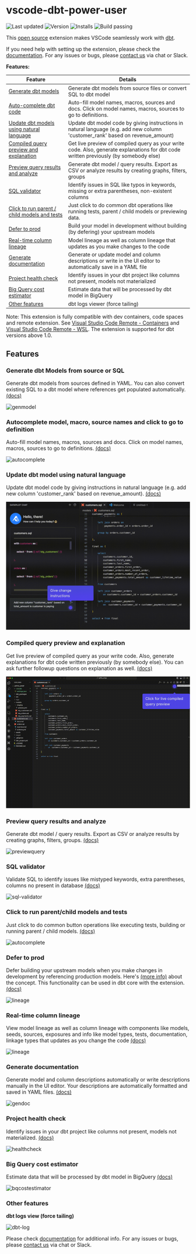 # vscode-dbt-power-user

![Last updated](https://img.shields.io/visual-studio-marketplace/last-updated/innoverio.vscode-dbt-power-user) ![Version](https://img.shields.io/visual-studio-marketplace/v/innoverio.vscode-dbt-power-user) ![Installs](https://img.shields.io/visual-studio-marketplace/i/innoverio.vscode-dbt-power-user) ![Build passing](https://github.com/innoverio/vscode-dbt-power-user/workflows/.github/workflows/ci.yml/badge.svg)

This [open source](https://github.com/AltimateAI/vscode-dbt-power-user) extension makes VSCode seamlessly work with [dbt](https://www.getdbt.com/).

If you need help with setting up the extension, please check the [documentation](https://docs.myaltimate.com/setup/installation/).
For any issues or bugs, please [contact us](https://www.altimate.ai/support) via chat or Slack.

**Features:**

| Feature                                                     | Details                                                                                                                               |
| ----------------------------------------------------------- | ------------------------------------------------------------------------------------------------------------------------------------- |
| [Generate dbt models](#genmodel)                            | Generate dbt models from source files or convert SQL to dbt model                                                                     |
| [Auto-complete dbt code](#autocomplete)                     | Auto-fill model names, macros, sources and docs. Click on model names, macros, sources to go to definitions.                          |
| [Update dbt models using natural language](#updatemodel)    | Update dbt model code by giving instructions in natural language (e.g. add new column 'customer_rank' based on revenue_amount)        |
| [Compiled query preview and explanation](#queryexplanation) | Get live preview of compiled query as your write code. Also, generate explanations for dbt code written previously (by somebody else) |
| [Preview query results and analyze](#querypreview)          | Generate dbt model / query results. Export as CSV or analyze results by creating graphs, filters, groups                              |
| [SQL validator](#validateSQL)                               | Identify issues in SQL like typos in keywords, missing or extra parentheses, non-existent columns                                     |
| [Click to run parent / child models and tests](#clicktorun) | Just click to do common dbt operations like running tests, parent / child models or previewing data.                                  |
| [Defer to prod](#defertoprod)                             | Build your model in development without building (by defering) your upstream models   |
| [Real-time column lineage](#lineage)                                  | Model lineage as well as column lineage that updates as you make changes to the code                                                                                             |
| [Generate documentation](#gendoc)                           | Generate or update model and column descriptions or write in the UI editor to automatically save in a YAML file                       |
| [Project health check](#healthcheck)                        | Identify issues in your dbt project like columns not present, models not materialized                                                 |
| [Big Query cost estimator](#bqcost)                         | Estimate data that will be processed by dbt model in BigQuery                                                                         |
| [Other features](#otherfeatures)                            | dbt logs viewer (force tailing)                                                                                                       |

Note: This extension is fully compatible with dev containers, code spaces and remote extension. See [Visual Studio Code Remote - Containers](https://code.visualstudio.com/docs/remote/containers) and [Visual Studio Code Remote - WSL](https://code.visualstudio.com/docs/remote/wsl).
The extension is supported for dbt versions above 1.0.

## Features

### <a id="genmodel"> Generate dbt Models from source or SQL</a>

Generate dbt models from sources defined in YAML. You can also convert existing SQL to a dbt model where references get populated automatically. [(docs)](https://docs.myaltimate.com/develop/genmodelSQL/)

![genmodel](media/images/genmodel.gif)

### <a id="autocomplete">Autocomplete model, macro, source names and click to go to definition</a>

Auto-fill model names, macros, sources and docs. Click on model names, macros, sources to go to definitions. [(docs)](https://docs.myaltimate.com/develop/autocomplete/)

![autocomplete](media/images/autocomplete.gif)

### <a id="updatemodel"> Update dbt model using natural language</a>

Update dbt model code by giving instructions in natural language (e.g. add new column 'customer_rank' based on revenue_amount). [(docs)](https://docs.myaltimate.com/develop/updatemodel/)

![updatemodel](media/images/update-model.gif)

### <a id="queryexplanation"> Compiled query preview and explanation</a>

Get live preview of compiled query as your write code. Also, generate explanations for dbt code written previously (by somebody else). You can ask further followup questions on explanation as well. [(docs)](https://docs.myaltimate.com/develop/explanation/)

![explanation](media/images/explanation.gif)

### <a id="querypreview">Preview query results and analyze</a>

Generate dbt model / query results. Export as CSV or analyze results by creating graphs, filters, groups. [(docs)](https://docs.myaltimate.com/test/queryResults/)

![previewquery](media/images/previewquery.gif)

### <a id="validateSQL"> SQL validator</a>

Validate SQL to identify issues like mistyped keywords, extra parentheses, columns no present in database [(docs)](https://docs.myaltimate.com/test/sqlvalidation/)

![sql-validator](media/images/sqlValidation.gif)

### <a id="clicktorun"> Click to run parent/child models and tests</a>

Just click to do common button operations like executing tests, building or running parent / child models. [(docs)](https://docs.myaltimate.com/develop/clicktorun/)

![autocomplete](media/images/runmodeltests.gif)

### <a id="defertoprod">Defer to prod</a>

Defer building your upstream models when you make changes in development by referencing production models. Here's [(more info)](https://docs.getdbt.com/blog/defer-to-prod) about the concept. This functionality can be used in dbt core with the extension. [(docs)](https://docs.myaltimate.com/test/defertoprod/)  

![lineage](media/images/lineage.gif)

### <a id="lineage">Real-time column lineage</a>

View model lineage as well as column lineage with components like models, seeds, sources, exposures and info like model types, tests, documentation, linkage types that updates as you change the code [(docs)](https://docs.myaltimate.com/test/lineage/)

![lineage](media/images/lineage.gif)

### <a id="gendoc"> Generate documentation</a>

Generate model and column descriptions automatically or write descriptions manually in the UI editor. Your descriptions are automatically formatted and saved in YAML files. [(docs)](https://docs.myaltimate.com/document/generatedoc/)

![gendoc](media/images/gendoc.gif)

### <a id="healthcheck"> Project health check</a>

Identify issues in your dbt project like columns not present, models not materialized. [(docs)](https://docs.myaltimate.com/test/healthcheck/)

![healthcheck](media/images/healthcheck.gif)


### <a id="bqcost"> Big Query cost estimator</a>

Estimate data that will be processed by dbt model in BigQuery [(docs)](https://docs.myaltimate.com/test/bigquerycost/)

![bqcostestimator](media/images/bqcostestimator.gif)

### <a id="otherfeatures"> Other features</a>

**dbt logs view (force tailing)**

![dbt-log](media/images/dbt-log.gif)

Please check [documentation](https://docs.myaltimate.com/arch/faq/) for additional info.
For any issues or bugs, please [contact us](https://www.altimate.ai/support) via chat or Slack.

